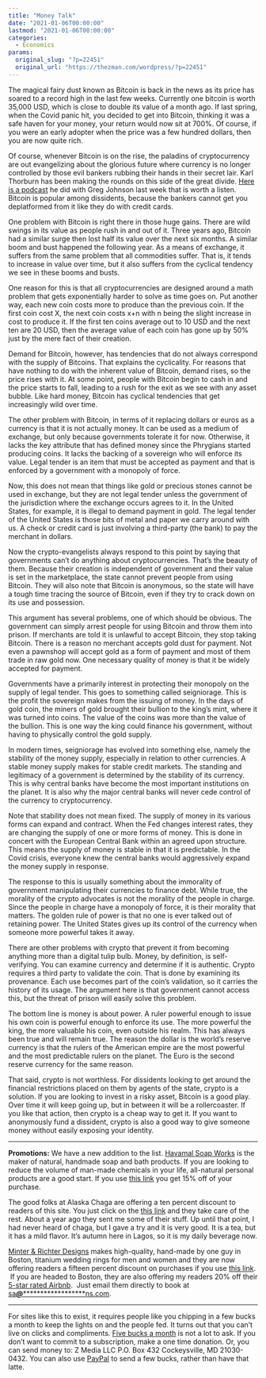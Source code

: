 ```yaml
---
title: "Money Talk"
date: "2021-01-06T00:00:00"
lastmod: "2021-01-06T00:00:00"
categories:
  - Economics
params:
  original_slug: "?p=22451"
  original_url: "https://thezman.com/wordpress/?p=22451"
---
```


The magical fairy dust known as Bitcoin is back in the news as its price
has soared to a record high in the last few weeks. Currently one bitcoin
is worth 35,000 USD, which is close to double its value of a month ago.
If last spring, when the Covid panic hit, you decided to get into
Bitcoin, thinking it was a safe haven for your money, your return would
now sit at 700%. Of course, if you were an early adopter when the price
was a few hundred dollars, then you are now quite rich.

Of course, whenever Bitcoin is on the rise, the paladins of
cryptocurrency are out evangelizing about the glorious future where
currency is no longer controlled by those evil bankers rubbing their
hands in their secret lair. Karl Thorburn has been making the rounds on
this side of the great divide. [Here is a
podcast](https://counter-currents.com/2021/01/counter-currents-radio-310-karl-thorburn/)
he did with Greg Johnson last week that is worth a listen. Bitcoin is
popular among dissidents, because the bankers cannot get you
deplatformed from it like they do with credit cards.

One problem with Bitcoin is right there in those huge gains. There are
wild swings in its value as people rush in and out of it. Three years
ago, Bitcoin had a similar surge then lost half its value over the next
six months. A similar boom and bust happened the following year. As a
means of exchange, it suffers from the same problem that all commodities
suffer. That is, it tends to increase in value over time, but it also
suffers from the cyclical tendency we see in these booms and busts.

One reason for this is that all cryptocurrencies are designed around a
math problem that gets exponentially harder to solve as time goes on.
Put another way, each new coin costs more to produce than the previous
coin. If the first coin cost X, the next coin costs x+n with n being the
slight increase in cost to produce it. If the first ten coins average
out to 10 USD and the next ten are 20 USD, then the average value of
each coin has gone up by 50% just by the mere fact of their creation.

Demand for Bitcoin, however, has tendencies that do not always
correspond with the supply of Bitcoins. That explains the cyclicality.
For reasons that have nothing to do with the inherent value of Bitcoin,
demand rises, so the price rises with it. At some point, people with
Bitcoin begin to cash in and the price starts to fall, leading to a rush
for the exit as we see with any asset bubble. Like hard money, Bitcoin
has cyclical tendencies that get increasingly wild over time.

The other problem with Bitcoin, in terms of it replacing dollars or
euros as a currency is that it is not actually money. It can be used as
a medium of exchange, but only because governments tolerate it for now.
Otherwise, it lacks the key attribute that has defined money since the
Phrygians started producing coins. It lacks the backing of a sovereign
who will enforce its value. Legal tender is an item that must be
accepted as payment and that is enforced by a government with a monopoly
of force.

Now, this does not mean that things like gold or precious stones cannot
be used in exchange, but they are not legal tender unless the government
of the jurisdiction where the exchange occurs agrees to it. In the
United States, for example, it is illegal to demand payment in gold. The
legal tender of the United States is those bits of metal and paper we
carry around with us. A check or credit card is just involving a
third-party (the bank) to pay the merchant in dollars.

Now the crypto-evangelists always respond to this point by saying that
governments can’t do anything about cryptocurrencies. That’s the beauty
of them. Because their creation is independent of government and their
value is set in the marketplace, the state cannot prevent people from
using Bitcoin. They will also note that Bitcoin is anonymous, so the
state will have a tough time tracing the source of Bitcoin, even if they
try to crack down on its use and possession.

This argument has several problems, one of which should be obvious. The
government can simply arrest people for using Bitcoin and throw them
into prison. If merchants are told it is unlawful to accept Bitcoin,
they stop taking Bitcoin. There is a reason no merchant accepts gold
dust for payment. Not even a pawnshop will accept gold as a form of
payment and most of them trade in raw gold now. One necessary quality of
money is that it be widely accepted for payment.

Governments have a primarily interest in protecting their monopoly on
the supply of legal tender. This goes to something called seigniorage.
This is the profit the sovereign makes from the issuing of money. In the
days of gold coin, the miners of gold brought their bullion to the
king’s mint, where it was turned into coins. The value of the coins was
more than the value of the bullion. This is one way the king could
finance his government, without having to physically control the gold
supply.

In modern times, seigniorage has evolved into something else, namely the
stability of the money supply, especially in relation to other
currencies. A stable money supply makes for stable credit markets. The
standing and legitimacy of a government is determined by the stability
of its currency. This is why central banks have become the most
important institutions on the planet. It is also why the major central
banks will never cede control of the currency to cryptocurrency.

Note that stability does not mean fixed. The supply of money in its
various forms can expand and contract. When the Fed changes interest
rates, they are changing the supply of one or more forms of money. This
is done in concert with the European Central Bank within an agreed upon
structure. This means the supply of money is stable in that it is
predictable. In the Covid crisis, everyone knew the central banks would
aggressively expand the money supply in response.

The response to this is usually something about the immorality of
government manipulating their currencies to finance debt. While true,
the morality of the crypto advocates is not the morality of the people
in charge. Since the people in charge have a monopoly of force, it is
their morality that matters. The golden rule of power is that no one is
ever talked out of retaining power. The United States gives up its
control of the currency when someone more powerful takes it away.

There are other problems with crypto that prevent it from becoming
anything more than a digital tulip bulb. Money, by definition, is
self-verifying. You can examine currency and determine if it is
authentic. Crypto requires a third party to validate the coin. That is
done by examining its provenance. Each use becomes part of the coin’s
validation, so it carries the history of its usage. The argument here is
that government cannot access this, but the threat of prison will easily
solve this problem.

The bottom line is money is about power. A ruler powerful enough to
issue his own coin is powerful enough to enforce its use. The more
powerful the king, the more valuable his coin, even outside his realm.
This has always been true and will remain true. The reason the dollar is
the world’s reserve currency is that the rulers of the American empire
are the most powerful and the most predictable rulers on the planet. The
Euro is the second reserve currency for the same reason.

That said, crypto is not worthless. For dissidents looking to get around
the financial restrictions placed on them by agents of the state, crypto
is a solution. If you are looking to invest in a risky asset, Bitcoin is
a good play. Over time it will keep going up, but in between it will be
a rollercoaster. If you like that action, then crypto is a cheap way to
get it. If you want to anonymously fund a dissident, crypto is also a
good way to give someone money without easily exposing your identity.

------------------------------------------------------------------------

**Promotions:** We have a new addition to the list.
<a href="https://havamalsoapworks.com/" rel="noopener"
target="_blank">Havamal Soap Works</a> is the maker of natural, handmade
soap and bath products. If you are looking to reduce the volume of
man-made chemicals in your life, all-natural personal products are a
good start. If you use
<a href="https://havamalsoapworks.com/discount/ZMAN" rel="noopener"
target="_blank">this link</a> you get 15% off of your purchase.

The good folks at Alaska Chaga are offering a ten percent discount to
readers of this site. You just click on the
<a href="https://alaskachaga.us/discount/ZMAN" rel="noopener noreferrer"
target="_blank">this link</a> and they take care of the rest. About a
year ago they sent me some of their stuff. Up until that point, I had
never heard of chaga, but I gave a try and it is very good. It is a tea,
but it has a mild flavor. It’s autumn here in Lagos, so it is my daily
beverage now.

<a href="https://www.minterandrichterdesigns.com/"
rel="noreferrer nofollow noopener" target="_blank">Minter &amp; Richter
Designs</a> makes high-quality, hand-made by one guy in Boston, titanium
wedding rings for men and women and they are now offering readers a
fifteen percent discount on purchases if you use
<a href="https://www.minterandrichterdesigns.com/discount/ZMAN"
rel="noreferrer nofollow noopener" target="_blank">this link</a>. 
 <span class="highlight"><span class="colour"><span class="font"><span class="size">If
you are headed to Boston, they are also offering my readers 20% off
their <a
href="https://www.airbnb.com/users/7988017/listings?user_id=7988017&amp;s=3"
rel="noopener noreferrer" target="_blank">5-star rated Airbnb</a>.  Just
email them directly to book at
<a href="mailto:sa***@*********************ns.com"
data-original-string="ieYCZuUwKUNsJIQlua6tSA==cb7/8lwQbRzZ1qXDoKUuaWSKR+80MYvooim36IhLHVvB2ly6gFyRHodaLM6Wvxrcju4"><span
class="apbct-email-encoder"
data-original-string="EbC+r9oCsDbKdNb8VVV1mg==cb7CvDaYE0lmO0HEgICZX5pl9+p5AtKASLkTu8U6yrEJB2lxLgnCXpoNRuBOdH7dzp4"
title="This contact has been encoded by Anti-Spam by CleanTalk. Click to decode. To finish the decoding make sure that JavaScript is enabled in your browser.">sa<span
class="apbct-blur">***</span>@<span
class="apbct-blur">*********************</span>ns.com</span></a>.</span></span></span></span>

------------------------------------------------------------------------

For sites like this to exist, it requires people like you chipping in a
few bucks a month to keep the lights on and the people fed. It turns out
that you can’t live on clicks and compliments.
<a href="https://www.subscribestar.com/the-z-blog"
rel="noopener noreferrer" target="_blank">Five bucks a month</a> is not
a lot to ask. If you don’t want to commit to a subscription, make a one
time donation. Or, you can send money to: Z Media LLC P.O. Box 432
Cockeysville, MD 21030-0432. You can also use <a
href="https://www.paypal.com/cgi-bin/webscr?cmd=_s-xclick&amp;hosted_button_id=UDAS2Q8JYA6CN&amp;source=url"
rel="noopener noreferrer" target="_blank">PayPal</a> to send a few
bucks, rather than have that latte.
